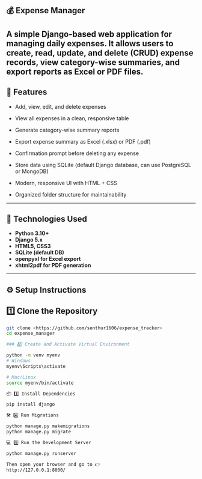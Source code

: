 ## 💰 Expense Manager

A simple Django-based web application for managing daily expenses.
It allows users to create, read, update, and delete (CRUD) expense records, view category-wise summaries, and export reports as Excel or PDF files.
---

## 🚀 Features
- Add, view, edit, and delete expenses

- View all expenses in a clean, responsive table

- Generate category-wise summary reports

- Export expense summary as Excel (.xlsx) or PDF (.pdf)

- Confirmation prompt before deleting any expense

- Store data using SQLite (default Django database, can use PostgreSQL or MongoDB)

- Modern, responsive UI with HTML + CSS

- Organized folder structure for maintainability  

---

## 🧠 Technologies Used
- **Python 3.10+**
- **Django 5.x**
- **HTML5, CSS3**
- **SQLite (default DB)**
- **openpyxl for Excel export**
- **xhtml2pdf for PDF generation**

---

## ⚙️ Setup Instructions

## 1️⃣ Clone the Repository
```bash
git clone <https://github.com/senthur1606/expense_tracker>
cd expense_manager

### 2️⃣ Create and Activate Virtual Environment

python -m venv myenv
# Windows
myenv\Scripts\activate

# Mac/Linux
source myenv/bin/activate

📦 3️⃣ Install Dependencies

pip install django 

🛠️ 4️⃣ Run Migrations

python manage.py makemigrations
python manage.py migrate

💻 5️⃣ Run the Development Server

python manage.py runserver

Then open your browser and go to 👉
http://127.0.0.1:8000/